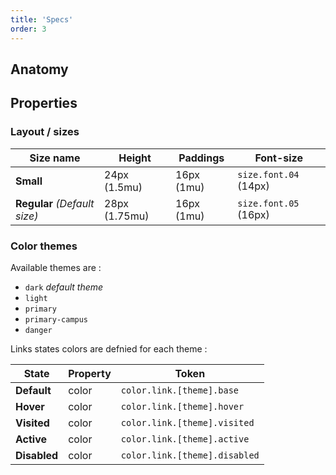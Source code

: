 ```yaml
---
title: 'Specs'
order: 3
---
```


## Anatomy



## Properties

### Layout / sizes

| Size name                   | Height       | Paddings     | Font-size             |
| --------------------------- | ------------ | ------------ | --------------------- |
| **Small**                   | 24px (1.5mu)   | 16px (1mu)   | `size.font.04` (14px)  
| **Regular** _(Default size)_ | 28px (1.75mu)   | 16px (1mu)   | `size.font.05` (16px) |


### Color themes

Available themes are :

- `dark` _default theme_
- `light`
- `primary`
- `primary-campus`
- `danger`

Links states colors are defnied for each theme :

| State        | Property         | Token                                      |
| ------------ | ---------------- | ------------------------------------------ |
| **Default**  | color            | `color.link.[theme].base`                |
| **Hover**    | color            | `color.link.[theme].hover`          |
| **Visited**    | color            | `color.link.[theme].visited`        |
| **Active**   | color            | `color.link.[theme].active`    |
| **Disabled** | color            | `color.link.[theme].disabled`  |
